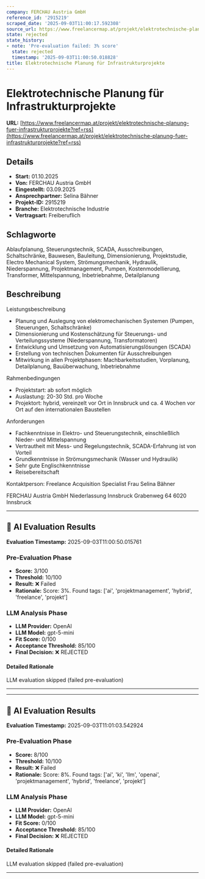 ```yaml
---
company: FERCHAU Austria GmbH
reference_id: '2915219'
scraped_date: '2025-09-03T11:00:17.592308'
source_url: https://www.freelancermap.at/projekt/elektrotechnische-planung-fuer-infrastrukturprojekte?ref=rss
state: rejected
state_history:
- note: 'Pre-evaluation failed: 3% score'
  state: rejected
  timestamp: '2025-09-03T11:00:50.018828'
title: Elektrotechnische Planung für Infrastrukturprojekte
---
```



# Elektrotechnische Planung für Infrastrukturprojekte
**URL:** [https://www.freelancermap.at/projekt/elektrotechnische-planung-fuer-infrastrukturprojekte?ref=rss](https://www.freelancermap.at/projekt/elektrotechnische-planung-fuer-infrastrukturprojekte?ref=rss)
## Details
- **Start:** 01.10.2025
- **Von:** FERCHAU Austria GmbH
- **Eingestellt:** 03.09.2025
- **Ansprechpartner:** Selina Bähner
- **Projekt-ID:** 2915219
- **Branche:** Elektrotechnische Industrie
- **Vertragsart:** Freiberuflich

## Schlagworte
Ablaufplanung, Steuerungstechnik, SCADA, Ausschreibungen, Schaltschränke, Bauwesen, Bauleitung, Dimensionierung, Projektstudie, Electro Mechanical System, Strömungsmechanik, Hydraulik, Niederspannung, Projektmanagement, Pumpen, Kostenmodellierung, Transformer, Mittelspannung, Inbetriebnahme, Detailplanung

## Beschreibung
Leistungsbeschreibung
* Planung und Auslegung von elektromechanischen Systemen (Pumpen, Steuerungen, Schaltschränke)
* Dimensionierung und Kostenschätzung für Steuerungs- und Verteilungssysteme (Niederspannung, Transformatoren)
* Entwicklung und Umsetzung von Automatisierungslösungen (SCADA)
* Erstellung von technischen Dokumenten für Ausschreibungen
* Mitwirkung in allen Projektphasen: Machbarkeitsstudien, Vorplanung, Detailplanung, Bauüberwachung, Inbetriebnahme

Rahmenbedingungen
* Projektstart: ab sofort möglich
* Auslastung: 20-30 Std. pro Woche
* Projektort: hybrid, vereinzelt vor Ort in Innsbruck und ca. 4 Wochen vor Ort auf den internationalen Baustellen

Anforderungen
* Fachkenntnisse in Elektro- und Steuerungstechnik, einschließlich Nieder- und Mittelspannung
* Vertrautheit mit Mess- und Regelungstechnik, SCADA-Erfahrung ist von Vorteil
* Grundkenntnisse in Strömungsmechanik (Wasser und Hydraulik)
* Sehr gute Englischkenntnisse
* Reisebereitschaft

Kontaktperson: Freelance Acquisition Specialist Frau Selina Bähner

FERCHAU Austria GmbH
Niederlassung Innsbruck
Grabenweg 64
6020 Innsbruck

---

## 🤖 AI Evaluation Results

**Evaluation Timestamp:** 2025-09-03T11:00:50.015761

### Pre-Evaluation Phase
- **Score:** 3/100
- **Threshold:** 10/100
- **Result:** ❌ Failed
- **Rationale:** Score: 3%. Found tags: ['ai', 'projektmanagement', 'hybrid', 'freelance', 'projekt']

### LLM Analysis Phase
- **LLM Provider:** OpenAI
- **LLM Model:** gpt-5-mini
- **Fit Score:** 0/100
- **Acceptance Threshold:** 85/100
- **Final Decision:** ❌ REJECTED

#### Detailed Rationale
LLM evaluation skipped (failed pre-evaluation)

---


---

## 🤖 AI Evaluation Results

**Evaluation Timestamp:** 2025-09-03T11:01:03.542924

### Pre-Evaluation Phase
- **Score:** 8/100
- **Threshold:** 10/100
- **Result:** ❌ Failed
- **Rationale:** Score: 8%. Found tags: ['ai', 'ki', 'llm', 'openai', 'projektmanagement', 'hybrid', 'freelance', 'projekt']

### LLM Analysis Phase
- **LLM Provider:** OpenAI
- **LLM Model:** gpt-5-mini
- **Fit Score:** 0/100
- **Acceptance Threshold:** 85/100
- **Final Decision:** ❌ REJECTED

#### Detailed Rationale
LLM evaluation skipped (failed pre-evaluation)

---
